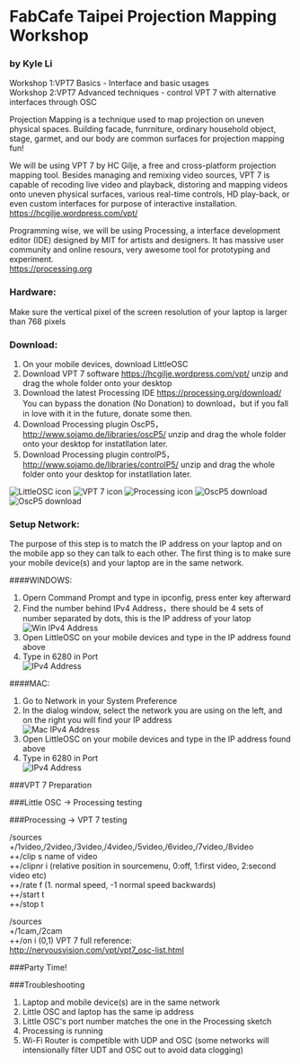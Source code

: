 # FabCafe Taipei Projection Mapping Workshop  
### by Kyle Li    
Workshop 1:VPT7 Basics - Interface and basic usages   
Workshop 2:VPT7 Advanced techniques - control VPT 7 with alternative interfaces through OSC   

Projection Mapping is a technique used to map projection on uneven physical spaces. Building facade, funrniture, ordinary household object, stage, garmet, and our body are common surfaces for projection mapping fun!    

We will be using VPT 7 by HC Gilje, a free and cross-platform projection mapping tool. Besides managing and remixing video sources, VPT 7 is capable of recoding live video and playback, distoring and mapping videos onto uneven physical surfaces, various real-time controls, HD play-back, or even custom interfaces for purpose of interactive installation.    
https://hcgilje.wordpress.com/vpt/  

Programming wise, we will be using Processing, a interface development editor (IDE) designed by MIT for artists and designers. It has massive user community and online resours, very awesome tool for prototyping and experiment.  
https://processing.org  

### Hardware:  
Make sure the vertical pixel of the screen resolution of your laptop is larger than 768 pixels 

### Download:    
1. On your mobile devices, download LittleOSC  
2. Download VPT 7 software https://hcgilje.wordpress.com/vpt/ unzip and drag the whole folder onto your desktop  
3. Download the latest Processing IDE https://processing.org/download/ You can bypass the donation (No Donation) to download，but if you fall in love with it in the future, donate some then.  
4. Download Processing plugin OscP5，http://www.sojamo.de/libraries/oscP5/ unzip and drag the whole folder onto your desktop for instatllation later.  
5. Download Processing plugin controlP5，http://www.sojamo.de/libraries/controlP5/ unzip and drag the whole folder onto your desktop for instatllation later.  
  
![LittleOSC icon](https://github.com/ghettokon/fabcafeTaipei-VPT-7/raw/master/media/LittleOSC_icon.jpg)
![VPT 7 icon](https://github.com/ghettokon/fabcafeTaipei-VPT-7/raw/master/media/vpt7_icon.jpg)
![Processing icon](https://github.com/ghettokon/fabcafeTaipei-VPT-7/raw/master/media/Processing_icon.jpg)
![OscP5 download](https://github.com/ghettokon/fabcafeTaipei-VPT-7/raw/master/media/OSP5.jpg)
![OscP5 download](https://github.com/ghettokon/fabcafeTaipei-VPT-7/raw/master/media/controlP5.jpg)  

### Setup Network:  
The purpose of this step is to match the IP address on your laptop and on the mobile app so they can talk to each other. The first thing is to make sure your mobile device(s) and your laptop are in the same network.  

####WINDOWS:  
1. Opern Command Prompt and type in ipconfig, press enter key afterward  
2. Find the number behind IPv4 Address，there should be 4 sets of number separated by dots, this is the IP address of your latop  
![Win IPv4 Address](https://github.com/ghettokon/fabcafeTaipei-VPT-7/raw/master/media/commandp.jpg)  
3. Open LittleOSC on your mobile devices and type in the IP address found above
4. Type in 6280 in Port   
![IPv4 Address](https://github.com/ghettokon/fabcafeTaipei-VPT-7/raw/master/media/loAndriod.jpg)  

####MAC:  
1. Go to Network in your System Preference  
2. In the dialog window, select the network you are using on the left, and on the right you will find your IP address   
![Mac IPv4 Address](https://github.com/ghettokon/fabcafeTaipei-VPT-7/raw/master/media/mac_ip.jpg)  
3. Open LittleOSC on your mobile devices and type in the IP address found above  
4. Type in 6280 in Port   
![IPv4 Address](https://github.com/ghettokon/fabcafeTaipei-VPT-7/raw/master/media/loMac.jpg)  

###VPT 7 Preparation

###Little OSC → Processing testing  

###Processing → VPT 7 testing

/sources  
+/1video,/2video,/3video,/4video,/5video,/6video,/7video,/8video  
++/clip s name of video  
++/clipnr i (relative position in sourcemenu, 0:off, 1:first video, 2:second video etc)  
++/rate f (1. normal speed, -1 normal speed backwards)  
++/start t  
++/stop t  
  
/sources  
+/1cam,/2cam  
++/on i (0,1) 
VPT 7 full reference:    
http://nervousvision.com/vpt/vpt7_osc-list.html  

###Party Time!

###Troubleshooting
1. Laptop and mobile device(s) are in the same network
2. Little OSC and laptop has the same ip address
3. Little OSC's port number matches the one in the Processing sketch  
4. Processing is running
5. Wi-Fi Router is competible with UDP and OSC (some networks will intensionally filter UDT and OSC out to avoid data clogging)
